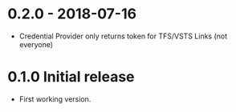 # 0.2.0 - 2018-07-16

* Credential Provider only returns token for TFS/VSTS Links (not everyone)

# 0.1.0 Initial release

* First working version.